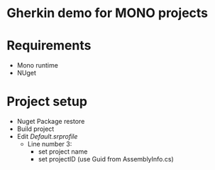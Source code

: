 ﻿Gherkin demo for MONO projects
=======

# Requirements
- Mono runtime
- NUget

# Project setup
- Nuget Package restore
- Build project
- Edit *Default.srprofile*
    - Line number 3:
        - set project name
        - set projectID (use Guid from AssemblyInfo.cs)